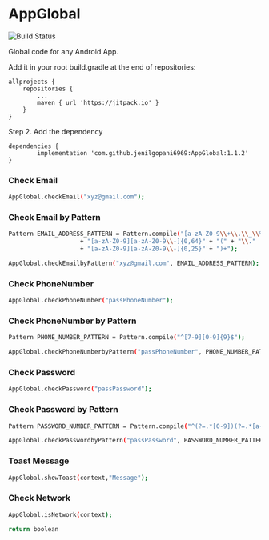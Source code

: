 # AppGlobal

![Build Status](https://travis-ci.org/joemccann/dillinger.svg?branch=master)

Global code for any Android App.

Add it in your root build.gradle at the end of repositories:

	allprojects {
		repositories {
			...
			maven { url 'https://jitpack.io' }
		}
	}
Step 2. Add the dependency

	dependencies {
	        implementation 'com.github.jenilgopani6969:AppGlobal:1.1.2'
	}
	
### Check Email
	
```sh
AppGlobal.checkEmail("xyz@gmail.com");
```	

### Check Email by Pattern
	
```sh
Pattern EMAIL_ADDRESS_PATTERN = Pattern.compile("[a-zA-Z0-9\\+\\.\\_\\%\\-\\+]{1,256}" + "\\@"
                    + "[a-zA-Z0-9][a-zA-Z0-9\\-]{0,64}" + "(" + "\\."
                    + "[a-zA-Z0-9][a-zA-Z0-9\\-]{0,25}" + ")+");

AppGlobal.checkEmailbyPattern("xyz@gmail.com", EMAIL_ADDRESS_PATTERN);
```	

### Check PhoneNumber
	
```sh
AppGlobal.checkPhoneNumber("passPhoneNumber");
```	

### Check PhoneNumber by Pattern
	
```sh
Pattern PHONE_NUMBER_PATTERN = Pattern.compile("^[7-9][0-9]{9}$");

AppGlobal.checkPhoneNumberbyPattern("passPhoneNumber", PHONE_NUMBER_PATTERN);
```	

### Check Password
	
```sh
AppGlobal.checkPassword("passPassword");
```	

### Check Password by Pattern
	
```sh
Pattern PASSWORD_NUMBER_PATTERN = Pattern.compile("^(?=.*[0-9])(?=.*[a-z])(?=.*[A-Z])(?=\\S+$).{8,}$");

AppGlobal.checkPasswordbyPattern("passPassword", PASSWORD_NUMBER_PATTERN);
```	
 
### Toast Message

```sh
AppGlobal.showToast(context,"Message");
```

### Check Network 

```sh
AppGlobal.isNetwork(context);

return boolean 
```

